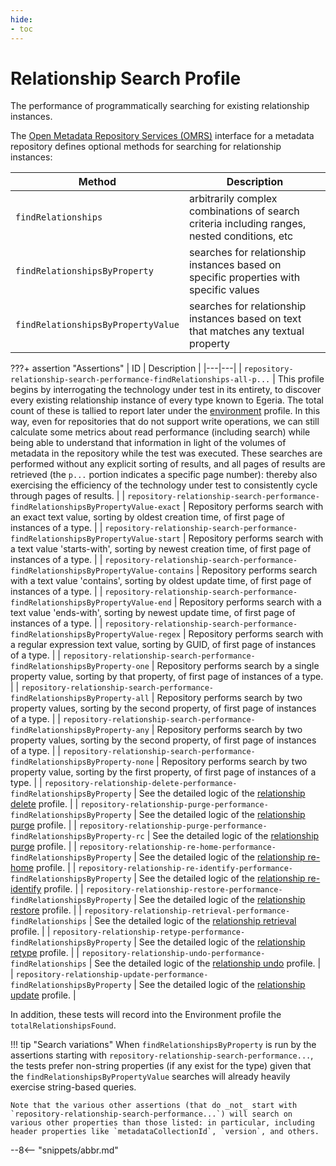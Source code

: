 ```yaml
---
hide:
- toc
---
```


<!-- SPDX-License-Identifier: CC-BY-4.0 -->
<!-- Copyright Contributors to the Egeria project. -->

# Relationship Search Profile

The performance of programmatically searching for existing relationship instances.

The [Open Metadata Repository Services (OMRS)](./services/omrs) interface for a metadata repository defines optional methods for searching for relationship instances:

| Method | Description |
|---|---|
| `findRelationships` | arbitrarily complex combinations of search criteria including ranges, nested conditions, etc |
| `findRelationshipsByProperty` | searches for relationship instances based on specific properties with specific values |
| `findRelationshipsByPropertyValue` | searches for relationship instances based on text that matches any textual property |

???+ assertion "Assertions"
    | ID | Description |
    |---|---|
    | `repository-relationship-search-performance-findRelationships-all-p...` | This profile begins by interrogating the technology under test in its entirety, to discover every existing relationship instance of every type known to Egeria. The total count of these is tallied to report later under the [environment](environment.md) profile. In this way, even for repositories that do not support write operations, we can still calculate some metrics about read performance (including search) while being able to understand that information in light of the volumes of metadata in the repository while the test was executed. These searches are performed without any explicit sorting of results, and all pages of results are retrieved (the `p...` portion indicates a specific page number): thereby also exercising the efficiency of the technology under test to consistently cycle through pages of results. |
    | `repository-relationship-search-performance-findRelationshipsByPropertyValue-exact` | Repository performs search with an exact text value, sorting by oldest creation time, of first page of instances of a type. |
    | `repository-relationship-search-performance-findRelationshipsByPropertyValue-start` | Repository performs search with a text value 'starts-with', sorting by newest creation time, of first page of instances of a type. |
    | `repository-relationship-search-performance-findRelationshipsByPropertyValue-contains` | Repository performs search with a text value 'contains', sorting by oldest update time, of first page of instances of a type. |
    | `repository-relationship-search-performance-findRelationshipsByPropertyValue-end` | Repository performs search with a text value 'ends-with', sorting by newest update time, of first page of instances of a type. |
    | `repository-relationship-search-performance-findRelationshipsByPropertyValue-regex` | Repository performs search with a regular expression text value, sorting by GUID, of first page of instances of a type. |
    | `repository-relationship-search-performance-findRelationshipsByProperty-one` | Repository performs search by a single property value, sorting by that property, of first page of instances of a type. |
    | `repository-relationship-search-performance-findRelationshipsByProperty-all` | Repository performs search by two property values, sorting by the second property, of first page of instances of a type. |
    | `repository-relationship-search-performance-findRelationshipsByProperty-any` | Repository performs search by two property values, sorting by the second property, of first page of instances of a type. |
    | `repository-relationship-search-performance-findRelationshipsByProperty-none` | Repository performs search by two property value, sorting by the first property, of first page of instances of a type. |
    | `repository-relationship-delete-performance-findRelationshipsByProperty` | See the detailed logic of the [relationship delete](relationship-delete.md) profile. |
    | `repository-relationship-purge-performance-findRelationshipsByProperty` | See the detailed logic of the [relationship purge](relationship-purge.md) profile. |
    | `repository-relationship-purge-performance-findRelationshipsByProperty-rc` | See the detailed logic of the [relationship purge](relationship-purge.md) profile. |
    | `repository-relationship-re-home-performance-findRelationshipsByProperty` | See the detailed logic of the [relationship re-home](relationship-re-home.md) profile. |
    | `repository-relationship-re-identify-performance-findRelationshipsByProperty` | See the detailed logic of the [relationship re-identify](relationship-re-identify.md) profile. |
    | `repository-relationship-restore-performance-findRelationshipsByProperty` | See the detailed logic of the [relationship restore](relationship-restore.md) profile. |
    | `repository-relationship-retrieval-performance-findRelationships` | See the detailed logic of the [relationship retrieval](relationship-retrieval.md) profile. |
    | `repository-relationship-retype-performance-findRelationshipsByProperty` | See the detailed logic of the [relationship retype](relationship-retype.md) profile. |
    | `repository-relationship-undo-performance-findRelationships` | See the detailed logic of the [relationship undo](relationship-undo.md) profile. |
    | `repository-relationship-update-performance-findRelationshipsByProperty` | See the detailed logic of the [relationship update](relationship-update.md) profile. |

In addition, these tests will record into the Environment profile the `totalRelationshipsFound`.

!!! tip "Search variations"
    When `findRelationshipsByProperty` is run by the assertions starting with `repository-relationship-search-performance...`, the tests prefer non-string properties (if any exist for the type) given that the `findRelationshipsByPropertyValue` searches will already heavily exercise string-based queries.

    Note that the various other assertions (that do _not_ start with `repository-relationship-search-performance...`) will search on various other properties than those listed: in particular, including header properties like `metadataCollectionId`, `version`, and others.

--8<-- "snippets/abbr.md"
